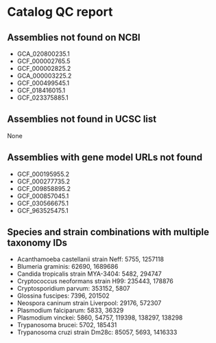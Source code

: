 # Catalog QC report

## Assemblies not found on NCBI

- GCA_020800235.1
- GCF_000002765.5
- GCF_000002825.2
- GCA_000003225.2
- GCF_000499545.1
- GCF_018416015.1
- GCF_023375885.1

## Assemblies not found in UCSC list

None

## Assemblies with gene model URLs not found

- GCF_000195955.2
- GCF_000277735.2
- GCF_009858895.2
- GCF_000857045.1
- GCF_030566675.1
- GCF_963525475.1

## Species and strain combinations with multiple taxonomy IDs

- Acanthamoeba castellanii strain Neff: 5755, 1257118
- Blumeria graminis: 62690, 1689686
- Candida tropicalis strain MYA-3404: 5482, 294747
- Cryptococcus neoformans strain H99: 235443, 178876
- Cryptosporidium parvum: 353152, 5807
- Glossina fuscipes: 7396, 201502
- Neospora caninum strain Liverpool: 29176, 572307
- Plasmodium falciparum: 5833, 36329
- Plasmodium vinckei: 5860, 54757, 119398, 138297, 138298
- Trypanosoma brucei: 5702, 185431
- Trypanosoma cruzi strain Dm28c: 85057, 5693, 1416333
